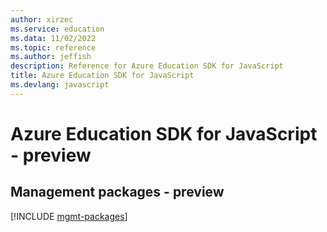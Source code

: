 ```yaml
---
author: xirzec
ms.service: education
ms.data: 11/02/2022
ms.topic: reference
ms.author: jeffish
description: Reference for Azure Education SDK for JavaScript
title: Azure Education SDK for JavaScript
ms.devlang: javascript
---
```

# Azure Education SDK for JavaScript - preview

## Management packages - preview
[!INCLUDE [mgmt-packages](education-mgmt-index.md)]